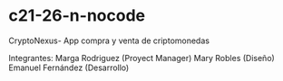 # c21-26-n-nocode
CryptoNexus- App compra y venta de criptomonedas

Integrantes:
Marga Rodriguez (Proyect Manager)
Mary Robles (Diseño)
Emanuel Fernández (Desarrollo)

